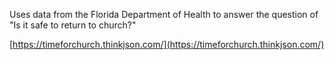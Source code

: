 Uses data from the Florida Department of Health to answer the question of "Is it safe to return to church?"

[https://timeforchurch.thinkjson.com/](https://timeforchurch.thinkjson.com/)
